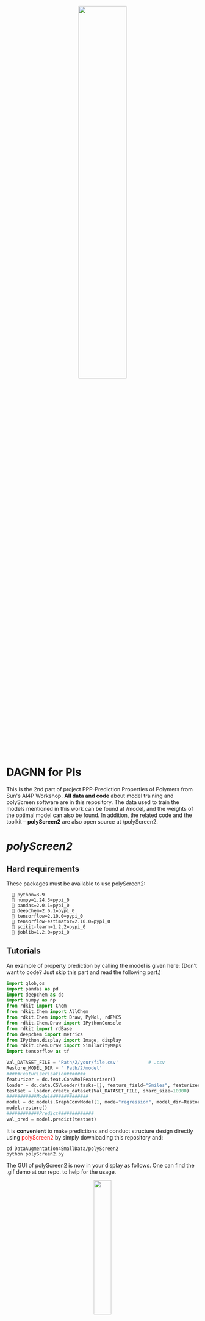 
<p align="center">
  <img src="https://github.com/HKQiu/DataAugmentation4SmallData/assets/73220956/d7a243ed-6cd8-42e2-92c3-56a33f4d3c84" width="50%">
</p>



# DAGNN for PIs
This is the 2nd part of project PPP-Prediction Properties of Polymers from Sun's AI4P Workshop.
**All data and code** about model training and polyScreen software are in this repository.
The data used to train the models mentioned in this work can be found at /model, and the weights of the optimal model can also be found. 
In addition, the related code and the toolkit – **polyScreen2** are also open source at /polyScreen2.


# *polyScreen2*

## Hard requirements
These packages must be available to use polyScreen2:
```
  	python=3.9
  	numpy=1.24.3=pypi_0
  	pandas=2.0.1=pypi_0
  	deepchem=2.6.1=pypi_0
  	tensorflow=2.10.0=pypi_0
  	tensorflow-estimator=2.10.0=pypi_0
  	scikit-learn=1.2.2=pypi_0
  	joblib=1.2.0=pypi_0
```

## Tutorials
An example of property prediction by calling the model is given here: (Don't want to code? Just skip this part and read the following part.)
```python
import glob,os
import pandas as pd
import deepchem as dc
import numpy as np
from rdkit import Chem
from rdkit.Chem import AllChem
from rdkit.Chem import Draw, PyMol, rdFMCS
from rdkit.Chem.Draw import IPythonConsole
from rdkit import rdBase
from deepchem import metrics
from IPython.display import Image, display
from rdkit.Chem.Draw import SimilarityMaps
import tensorflow as tf

Val_DATASET_FILE = 'Path/2/your/file.csv'			# .csv
Restore_MODEL_DIR = ' Path/2/model'
#####Featurizerization#######
featurizer = dc.feat.ConvMolFeaturizer()
loader = dc.data.CSVLoader(tasks=[], feature_field="Smiles", featurizer=featurizer)
testset = loader.create_dataset(Val_DATASET_FILE, shard_size=10000)
###########Model##############
model = dc.models.GraphConvModel(1, mode="regression", model_dir=Restore_MODEL_DIR)
model.restore()
############Predict#############
val_pred = model.predict(testset)
```

It is **convenient** to make predictions and conduct structure design directly using <span style="color:red">polyScreen2</span> by simply downloading this repository and:

```
cd DataAugmentation4SmallData/polyScreen2
python polyScreen2.py
```
The GUI of polyScreen2 is now in your display as follows. One can find the .gif demo at our repo. to help for the usage.

<p align="center">
  <img src="https://github.com/HKQiu/DataAugmentation4SmallData/assets/73220956/bbfc3326-f71c-457b-b189-159943c3e34d" width="30%">
</p>

By the way, our hugging face space is coming, where you can use polyScreen2 easily.

Any issue on the usage of **polyScreen2**, please email [hkqiu@ciac.ac.cn](hkqiu@ciac.ac.cn).
